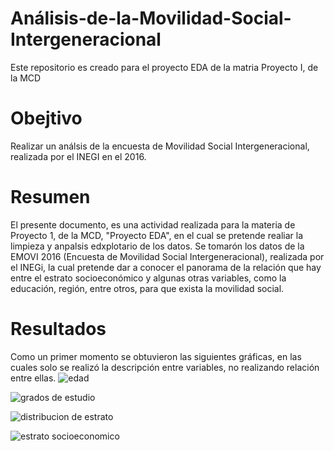 # Análisis-de-la-Movilidad-Social-Intergeneracional
Este repositorio es creado para el proyecto EDA de la matria Proyecto I, de la MCD 
# Obejtivo 
Realizar un análsis de la encuesta de Movilidad Social Intergeneracional, realizada por el INEGI en el 2016. 
# Resumen 
El presente documento, es una actividad realizada para la materia de Proyecto 1, de la MCD, "Proyecto EDA", en el cual se pretende realiar la limpieza y anpalsis edxplotario de los datos. 
Se tomarón los datos de la EMOVI 2016 (Encuesta de Movilidad Social Intergeneracional), realizada por el INEGi, la cual pretende dar a conocer el panorama de la relación que hay entre el estrato socioeconómico y algunas otras variables, como la educación, región, entre otros, para que exista la movilidad social. 
# Resultados 
Como un primer momento se obtuvieron las siguientes gráficas, en las cuales solo se realizó la descripción entre variables, no realizando relación entre ellas. 
![edad](https://github.com/ReynaViviana/An-lsis-de-la-Movilidad-Social-Intergeneracional/assets/128557812/a66213f4-168f-4e0d-ab80-cbeb0a3d5788)

![grados de estudio](https://github.com/ReynaViviana/An-lsis-de-la-Movilidad-Social-Intergeneracional/assets/128557812/d9b58765-30da-40cc-be84-95889fdab845)

![distribucion de estrato](https://github.com/ReynaViviana/An-lsis-de-la-Movilidad-Social-Intergeneracional/assets/128557812/c763003f-055d-401d-8aab-44bd282a785e)

![estrato socioeconomico](https://github.com/ReynaViviana/An-lsis-de-la-Movilidad-Social-Intergeneracional/assets/128557812/f0f1ec8a-3f58-4653-bbca-6a093a6a120f)



